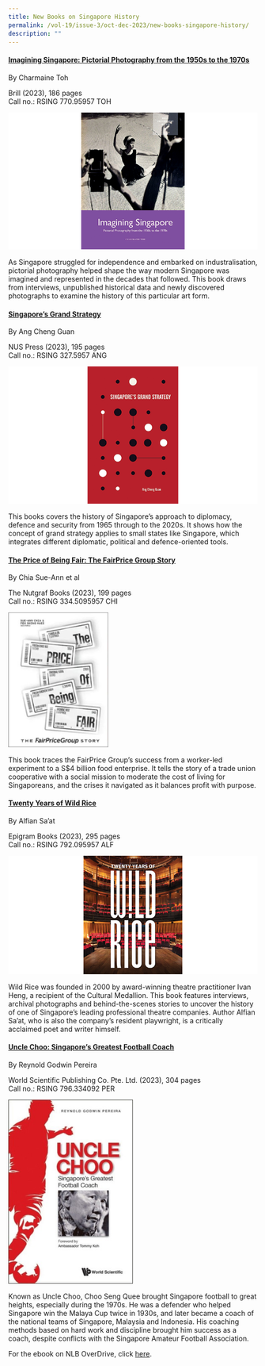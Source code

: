 ```yaml
---
title: New Books on Singapore History
permalink: /vol-19/issue-3/oct-dec-2023/new-books-singapore-history/
description: ""
---
```

#### **[Imagining Singapore: Pictorial Photography from the 1950s to the 1970s](https://eservice.nlb.gov.sg/item_holding.aspx?bid=206080449)**

By Charmaine Toh

Brill (2023), 186 pages <br>
Call no.: RSING 770.95957 TOH 

![](/images/Vol%2019%20Issue%203/9%20New%20Books/book_1.png)

As Singapore struggled for independence and embarked on industralisation, pictorial photography helped shape the way modern Singapore was imagined and represented in the decades that followed. This book draws from interviews, unpublished historical data and newly discovered photographs to examine the history of this particular art form.

#### **[Singapore’s Grand Strategy](https://eservice.nlb.gov.sg/item_holding.aspx?bid=205979515)**

By Ang Cheng Guan

NUS Press (2023), 195 pages <br>
Call no.: RSING 327.5957 ANG 

![](/images/Vol%2019%20Issue%203/9%20New%20Books/book_2.png)

This books covers the history of Singapore’s approach to diplomacy, defence and security from 1965 through to the 2020s. It shows how the concept of grand strategy applies to small states like Singapore, which integrates different diplomatic, political and defence-oriented tools.

#### **[The Price of Being Fair: The FairPrice Group Story](https://eservice.nlb.gov.sg/item_holding.aspx?bid=206063623)**

By Chia Sue-Ann et al

The Nutgraf Books (2023), 199 pages <br>
Call no.: RSING 334.5095957 CHI

<img style="width:40%;" src="/images/Vol%2019%20Issue%203/9%20New%20Books/fairprice2.jpg">

This book traces the FairPrice Group’s success from a worker-led experiment to a S$4 billion food enterprise. It tells the story of a trade union cooperative with a social mission to moderate the cost of living for Singaporeans, and the crises it navigated as it balances profit with purpose.

#### **[Twenty Years of Wild Rice](https://eservice.nlb.gov.sg/item_holding.aspx?bid=205372274)**

By Alfian Sa’at

Epigram Books (2023), 295 pages <br>
Call no.: RSING 792.095957 ALF

![](/images/Vol%2019%20Issue%203/9%20New%20Books/book4-edit.png)

Wild Rice was founded in 2000 by award-winning theatre practitioner Ivan Heng, a recipient of the Cultural Medallion. This book features interviews, archival photographs and behind-the-scenes stories to uncover the history of one of Singapore’s leading professional theatre companies. Author Alfian Sa’at, who is also the company’s resident playwright, is a critically acclaimed poet and writer himself.

#### **[Uncle Choo: Singapore’s Greatest Football Coach](https://eservice.nlb.gov.sg/item_holding.aspx?bid=206077091)**

By Reynold Godwin Pereira 

World Scientific Publishing Co. Pte. Ltd. (2023), 304 pages <br>
Call no.: RSING 796.334092 PER

<img style="width:50%;" src="/images/Vol%2019%20Issue%203/9%20New%20Books/uncle%20choo5.jpg">

Known as Uncle Choo, Choo Seng Quee brought Singapore football to great heights, especially during the 1970s. He was a defender who helped Singapore win the Malaya Cup twice in 1930s, and later became a coach of the national teams of Singapore, Malaysia and Indonesia. His coaching methods based on hard work and discipline brought him success as a coach, despite conflicts with the Singapore Amateur Football Association.

For the ebook on NLB OverDrive, click [here](https://nlb.overdrive.com/media/9788854).